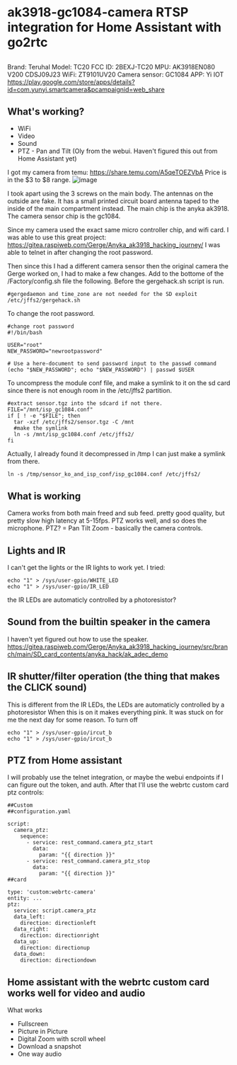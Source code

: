 # ak3918-gc1084-camera RTSP integration for Home Assistant with go2rtc
## 
Brand: Teruhal
Model: TC20
FCC ID: 2BEXJ-TC20
MPU: AK3918EN080 V200 CDSJ09J23
WiFi: ZT9101UV20
Camera sensor: GC1084
APP: Yi IOT https://play.google.com/store/apps/details?id=com.yunyi.smartcamera&pcampaignid=web_share

## What's working?
* WiFi
* Video
* Sound
* PTZ - Pan and Tilt (Oly from the webui. Haven't figured this out from Home Assistant yet)

I got my camera from temu: https://share.temu.com/A5qeTOEZVbA Price is in the $3 to $8 range. 
![image](https://github.com/user-attachments/assets/c23b2242-16df-46c6-87fc-d2d16095efb9)

I took apart using the 3 screws on the main body. 
The antennas on the outside are fake. It has a small printed circuit board antenna taped to the inside of the main compartment instead. 
The main chip is the anyka ak3918. The camera sensor chip is the gc1084.

Since my camera used the exact same micro controller chip, and wifi card. I was able to use this great project:
https://gitea.raspiweb.com/Gerge/Anyka_ak3918_hacking_journey/
I was able to telnet in after changing the root password.

Then since this I had a different camera sensor then the original camera the Gerge worked on, I had to make a few changes. Add to the bottome of the /Factory/config.sh file the following. Before the gergehack.sh script is run.
```
#gergedaemon and time_zone are not needed for the SD exploit
/etc/jffs2/gergehack.sh
```

To change the root password.
```
#change root password
#!/bin/bash

USER="root"
NEW_PASSWORD="newrootpassword"

# Use a here-document to send password input to the passwd command
(echo "$NEW_PASSWORD"; echo "$NEW_PASSWORD") | passwd $USER
```

To uncompress the module conf file, and make a symlink to it on the sd card since there is not enough room in the /etc/jffs2 partition. 
```
#extract sensor.tgz into the sdcard if not there.
FILE="/mnt/isp_gc1084.conf"
if [ ! -e "$FILE"; then
  tar -xzf /etc/jffs2/sensor.tgz -C /mnt
  #make the symlink
  ln -s /mnt/isp_gc1084.conf /etc/jffs2/
fi
```

Actually, I already found it decompressed in /tmp
I can just make a symlink from there.
```
ln -s /tmp/sensor_ko_and_isp_conf/isp_gc1084.conf /etc/jffs2/
```

## What is working
Camera works from both main freed and sub feed. pretty good quality, but pretty slow high latency at 5-15fps. PTZ works well, and so does the microphone. 
PTZ? = 
Pan Tilt Zoom - basically the camera controls.

## Lights and IR
I can't get the lights or the IR lights to work yet.
I tried:
```
echo "1" > /sys/user-gpio/WHITE_LED
echo "1" > /sys/user-gpio/IR_LED
```
the IR LEDs are automaticly controlled by a photoresistor? 

## Sound from the builtin speaker in the camera
I haven't yet figured out how to use the speaker.
https://gitea.raspiweb.com/Gerge/Anyka_ak3918_hacking_journey/src/branch/main/SD_card_contents/anyka_hack/ak_adec_demo

## IR shutter/filter operation (the thing that makes the CLICK sound)
This is different from the IR LEDs, the LEDs are automaticly controlled by a photoresistor
When this is on it makes everything pink. It was stuck on for me the next day for some reason. 
To turn off
```
echo "1" > /sys/user-gpio/ircut_b
echo "1" > /sys/user-gpio/ircut_b
```
## PTZ from Home assistant
I will probably use the telnet integration, or maybe the webui endpoints if I can figure out the token, and auth. 
After that I'll use the webrtc custom card ptz controls:
```
##Custom
##configuration.yaml

script:
  camera_ptz:
    sequence:
      - service: rest_command.camera_ptz_start
        data:
          param: "{{ direction }}"
      - service: rest_command.camera_ptz_stop
        data:
          param: "{{ direction }}"
##card

type: 'custom:webrtc-camera'
entity: ...
ptz:
  service: script.camera_ptz
  data_left:
    direction: directionleft
  data_right:
    direction: directionright
  data_up:
    direction: directionup
  data_down:
    direction: directiondown
```
## Home assistant with the webrtc custom card works well for video and audio
What works
* Fullscreen
* Picture in Picture
* Digital Zoom with scroll wheel
* Download a snapshot
* One way audio
  
